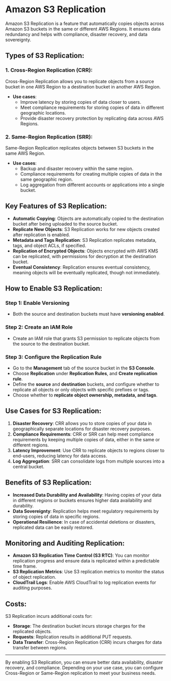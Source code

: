# Amazon S3 Replication

Amazon S3 Replication is a feature that automatically copies objects across Amazon S3 buckets in the same or different AWS Regions. It ensures data redundancy and helps with compliance, disaster recovery, and data sovereignty.

## Types of S3 Replication:

### 1. **Cross-Region Replication (CRR)**:
Cross-Region Replication allows you to replicate objects from a source bucket in one AWS Region to a destination bucket in another AWS Region.

- **Use cases**:
  - Improve latency by storing copies of data closer to users.
  - Meet compliance requirements for storing copies of data in different geographic locations.
  - Provide disaster recovery protection by replicating data across AWS Regions.

### 2. **Same-Region Replication (SRR)**:
Same-Region Replication replicates objects between S3 buckets in the same AWS Region.

- **Use cases**:
  - Backup and disaster recovery within the same region.
  - Compliance requirements for creating multiple copies of data in the same geographic region.
  - Log aggregation from different accounts or applications into a single bucket.

## Key Features of S3 Replication:

- **Automatic Copying**: Objects are automatically copied to the destination bucket after being uploaded to the source bucket.
- **Replicate New Objects**: S3 Replication works for new objects created after replication is enabled.
- **Metadata and Tags Replication**: S3 Replication replicates metadata, tags, and object ACLs, if specified.
- **Replication of Encrypted Objects**: Objects encrypted with AWS KMS can be replicated, with permissions for decryption at the destination bucket.
- **Eventual Consistency**: Replication ensures eventual consistency, meaning objects will be eventually replicated, though not immediately.

## How to Enable S3 Replication:

### Step 1: Enable Versioning
- Both the source and destination buckets must have **versioning enabled**.

### Step 2: Create an IAM Role
- Create an IAM role that grants S3 permission to replicate objects from the source to the destination bucket.

### Step 3: Configure the Replication Rule
- Go to the **Management** tab of the source bucket in the **S3 Console**.
- Choose **Replication** under **Replication Rules**, and **Create replication rule**.
- Define the **source** and **destination** buckets, and configure whether to replicate all objects or only objects with specific prefixes or tags.
- Choose whether to **replicate object ownership, metadata, and tags**.

## Use Cases for S3 Replication:

1. **Disaster Recovery**: CRR allows you to store copies of your data in geographically separate locations for disaster recovery purposes.
2. **Compliance Requirements**: CRR or SRR can help meet compliance requirements by keeping multiple copies of data, either in the same or different regions.
3. **Latency Improvement**: Use CRR to replicate objects to regions closer to end-users, reducing latency for data access.
4. **Log Aggregation**: SRR can consolidate logs from multiple sources into a central bucket.

## Benefits of S3 Replication:

- **Increased Data Durability and Availability**: Having copies of your data in different regions or buckets ensures higher data availability and durability.
- **Data Sovereignty**: Replication helps meet regulatory requirements by storing copies of data in specific regions.
- **Operational Resilience**: In case of accidental deletions or disasters, replicated data can be easily restored.

## Monitoring and Auditing Replication:

- **Amazon S3 Replication Time Control (S3 RTC)**: You can monitor replication progress and ensure data is replicated within a predictable time frame.
- **S3 Replication Metrics**: Use S3 replication metrics to monitor the status of object replication.
- **CloudTrail Logs**: Enable AWS CloudTrail to log replication events for auditing purposes.

## Costs:

S3 Replication incurs additional costs for:
- **Storage**: The destination bucket incurs storage charges for the replicated objects.
- **Requests**: Replication results in additional PUT requests.
- **Data Transfer**: Cross-Region Replication (CRR) incurs charges for data transfer between regions.

---

By enabling S3 Replication, you can ensure better data availability, disaster recovery, and compliance. Depending on your use case, you can configure Cross-Region or Same-Region replication to meet your business needs.
